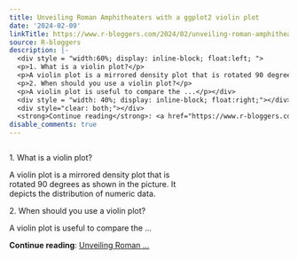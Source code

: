 ```yaml
---
title: Unveiling Roman Amphitheaters with a ggplot2 violin plot
date: '2024-02-09'
linkTitle: https://www.r-bloggers.com/2024/02/unveiling-roman-amphitheaters-with-a-ggplot2-violin-plot/
source: R-bloggers
description: |-
  <div style = "width:60%; display: inline-block; float:left; ">
  <p>1. What is a violin plot?</p>
  <p>A violin plot is a mirrored density plot that is rotated 90 degrees as shown in the picture. It depicts the distribution of numeric data.</p>
  <p>2. When should you use a violin plot?</p>
  <p>A violin plot is useful to compare the ...</p></div>
  <div style = "width: 40%; display: inline-block; float:right;"></div>
  <div style="clear: both;"></div>
  <strong>Continue reading</strong>: <a href="https://www.r-bloggers.com/2024/02/unveiling-roman-amphitheaters-with-a-ggplot2-violin-plot/">Unveiling Roman ...
disable_comments: true
---
```

<div style = "width:60%; display: inline-block; float:left; ">
<p>1. What is a violin plot?</p>
<p>A violin plot is a mirrored density plot that is rotated 90 degrees as shown in the picture. It depicts the distribution of numeric data.</p>
<p>2. When should you use a violin plot?</p>
<p>A violin plot is useful to compare the ...</p></div>
<div style = "width: 40%; display: inline-block; float:right;"></div>
<div style="clear: both;"></div>
<strong>Continue reading</strong>: <a href="https://www.r-bloggers.com/2024/02/unveiling-roman-amphitheaters-with-a-ggplot2-violin-plot/">Unveiling Roman ...